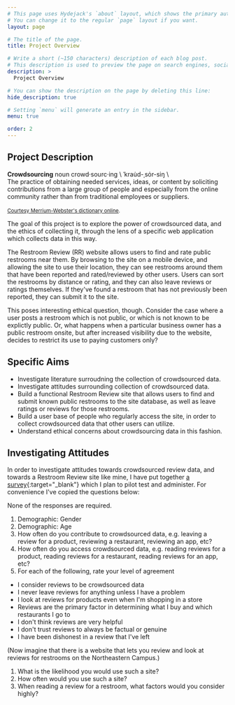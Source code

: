 ```yaml
---
# This page uses Hydejack's `about` layout, which shows the primary author's picture and about text at the top.
# You can change it to the regular `page` layout if you want.
layout: page

# The title of the page.
title: Project Overview

# Write a short (~150 characters) description of each blog post.
# This description is used to preview the page on search engines, social media, etc.
description: >
  Project Overview

# You can show the description on the page by deleting this line:
hide_description: true

# Setting `menu` will generate an entry in the sidebar.
menu: true

order: 2
---
```

## Project Description
<p class="message">
<strong>Crowdsourcing</strong> noun crowd·sourc·ing \ ˈkrau̇d-ˌsȯr-siŋ \<br/>
The practice of obtaining needed services, ideas, or content by soliciting contributions from a large group of people and especially from the online community rather than from traditional employees or suppliers.
<br/><br/><sup><a href="https://www.merriam-webster.com/dictionary/crowdsourcing" target="_blank">Courtesy Merrium-Webster's dictionary online</a>.</sup>
</p>

The goal of this project is to explore the power of crowdsourced data, and the ethics of collecting it, through the lens of a specific web application which collects data in this way.

The Restroom Review (RR) website allows users to find and rate public restrooms near them. By browsing to the site on a mobile device, and allowing the site to use their location, they can see restrooms around them that have been reported and rated/reviewed by other users. Users can sort the restrooms by distance or rating, and they can also leave reviews or ratings themselves. If they've found a restroom that has not previously been reported, they can submit it to the site. 

This poses interesting ethical question, though. Consider the case where a user posts a restroom which is not public, or which is not known to be explictly public. Or, what happens when a particular business owner has a public restroom onsite, but after increased visibility due to the website, decides to restrict its use to paying customers only? 

## Specific Aims
- Investigate literature surroudning the collection of crowdsourced data.
- Investigate attitudes surrounding collection of crowdsourced data.
- Build a functional Restroom Review site that allows users to find and submit known public restrooms to the site database, as well as leave ratings or reviews for those restrooms.
- Build a user base of people who regularly access the site, in order to collect crowdsourced data that other users can utilize.
- Understand ethical concerns about crowdsourcing data in this fashion.

## Investigating Attitudes
In order to investigate attitudes towards crowdsourced review data, and towards a Restroom Review site like mine, I have put together [a survey](https://goo.gl/forms/0scHG2YhYkEXqbry2){:target="_blank"} which I plan to pilot test and administer. For convenience I've copied the questions below:

None of the responses are required.

1. Demographic: Gender
1. Demographic: Age
1. How often do you contribute to crowdsourced data, e.g. leaving a review for a product, reviewing a restaurant, reviewing an app, etc?
1. How often do you access crowdsourced data, e.g. reading reviews for a product, reading reviews for a restaurant, reading reviews for an app, etc?
1. For each of the following, rate your level of agreement
  - I consider reviews to be crowdsourced data
  - I never leave reviews for anything unless I have a problem
  - I look at reviews for products even when I'm shopping in a store
  - Reviews are the primary factor in determining what I buy and which restaurants I go to
  - I don't think reviews are very helpful
  - I don't trust reviews to always be factual or genuine
  - I have been dishonest in a review that I've left
  
(Now imagine that there is a website that lets you review and look at reviews for restrooms on the Northeastern Campus.)
1. What is the likelihood you would use such a site?
1. How often would you use such a site?
1. When reading a review for a restroom, what factors would you consider highly?